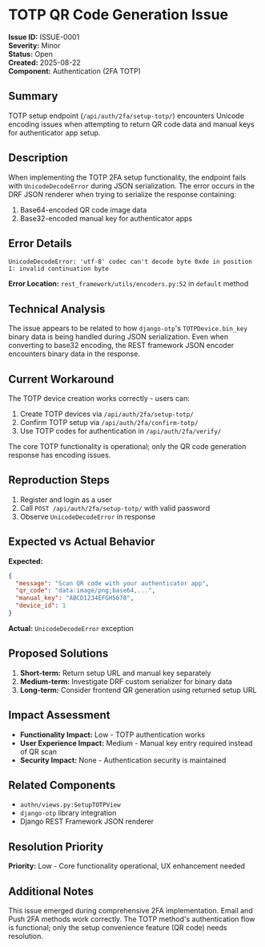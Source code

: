 # TOTP QR Code Generation Issue

**Issue ID:** ISSUE-0001  
**Severity:** Minor  
**Status:** Open  
**Created:** 2025-08-22  
**Component:** Authentication (2FA TOTP)  

## Summary

TOTP setup endpoint (`/api/auth/2fa/setup-totp/`) encounters Unicode encoding issues when attempting to return QR code data and manual keys for authenticator app setup.

## Description

When implementing the TOTP 2FA setup functionality, the endpoint fails with `UnicodeDecodeError` during JSON serialization. The error occurs in the DRF JSON renderer when trying to serialize the response containing:

1. Base64-encoded QR code image data
2. Base32-encoded manual key for authenticator apps

## Error Details

```
UnicodeDecodeError: 'utf-8' codec can't decode byte 0xde in position 1: invalid continuation byte
```

**Error Location:** `rest_framework/utils/encoders.py:52` in `default` method

## Technical Analysis

The issue appears to be related to how `django-otp`'s `TOTPDevice.bin_key` binary data is being handled during JSON serialization. Even when converting to base32 encoding, the REST framework JSON encoder encounters binary data in the response.

## Current Workaround

The TOTP device creation works correctly - users can:
1. Create TOTP devices via `/api/auth/2fa/setup-totp/`
2. Confirm TOTP setup via `/api/auth/2fa/confirm-totp/`
3. Use TOTP codes for authentication in `/api/auth/2fa/verify/`

The core TOTP functionality is operational; only the QR code generation response has encoding issues.

## Reproduction Steps

1. Register and login as a user
2. Call `POST /api/auth/2fa/setup-totp/` with valid password
3. Observe `UnicodeDecodeError` in response

## Expected vs Actual Behavior

**Expected:**
```json
{
  "message": "Scan QR code with your authenticator app",
  "qr_code": "data:image/png;base64,...",
  "manual_key": "ABCD1234EFGH5678",
  "device_id": 1
}
```

**Actual:** `UnicodeDecodeError` exception

## Proposed Solutions

1. **Short-term:** Return setup URL and manual key separately
2. **Medium-term:** Investigate DRF custom serializer for binary data
3. **Long-term:** Consider frontend QR generation using returned setup URL

## Impact Assessment

- **Functionality Impact:** Low - TOTP authentication works
- **User Experience Impact:** Medium - Manual key entry required instead of QR scan
- **Security Impact:** None - Authentication security is maintained

## Related Components

- `authn/views.py:SetupTOTPView`
- `django-otp` library integration
- Django REST Framework JSON renderer

## Resolution Priority

**Priority:** Low - Core functionality operational, UX enhancement needed

## Additional Notes

This issue emerged during comprehensive 2FA implementation. Email and Push 2FA methods work correctly. The TOTP method's authentication flow is functional; only the setup convenience feature (QR code) needs resolution.